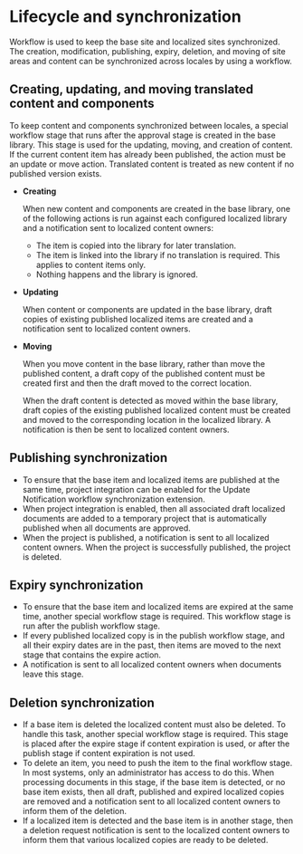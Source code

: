 # Lifecycle and synchronization

Workflow is used to keep the base site and localized sites synchronized. The creation, modification, publishing, expiry, deletion, and moving of site areas and content can be synchronized across locales by using a workflow.

## Creating, updating, and moving translated content and components

To keep content and components synchronized between locales, a special workflow stage that runs after the approval stage is created in the base library. This stage is used for the updating, moving, and creation of content. If the current content item has already been published, the action must be an update or move action. Translated content is treated as new content if no published version exists.

-   **Creating**

    When new content and components are created in the base library, one of the following actions is run against each configured localized library and a notification sent to localized content owners:

    -   The item is copied into the library for later translation.
    -   The item is linked into the library if no translation is required. This applies to content items only.
    -   Nothing happens and the library is ignored.
    
-   **Updating**

    When content or components are updated in the base library, draft copies of existing published localized items are created and a notification sent to localized content owners.

-   **Moving**

    When you move content in the base library, rather than move the published content, a draft copy of the published content must be created first and then the draft moved to the correct location.

    When the draft content is detected as moved within the base library, draft copies of the existing published localized content must be created and moved to the corresponding location in the localized library. A notification is then be sent to localized content owners.


## Publishing synchronization

-   To ensure that the base item and localized items are published at the same time, project integration can be enabled for the Update Notification workflow synchronization extension.
-   When project integration is enabled, then all associated draft localized documents are added to a temporary project that is automatically published when all documents are approved.
-   When the project is published, a notification is sent to all localized content owners. When the project is successfully published, the project is deleted.

## Expiry synchronization

-   To ensure that the base item and localized items are expired at the same time, another special workflow stage is required. This workflow stage is run after the publish workflow stage.
-   If every published localized copy is in the publish workflow stage, and all their expiry dates are in the past, then items are moved to the next stage that contains the expire action.
-   A notification is sent to all localized content owners when documents leave this stage.

## Deletion synchronization

-   If a base item is deleted the localized content must also be deleted. To handle this task, another special workflow stage is required. This stage is placed after the expire stage if content expiration is used, or after the publish stage if content expiration is not used.
-   To delete an item, you need to push the item to the final workflow stage. In most systems, only an administrator has access to do this. When processing documents in this stage, if the base item is detected, or no base item exists, then all draft, published and expired localized copies are removed and a notification sent to all localized content owners to inform them of the deletion.
-   If a localized item is detected and the base item is in another stage, then a deletion request notification is sent to the localized content owners to inform them that various localized copies are ready to be deleted.


